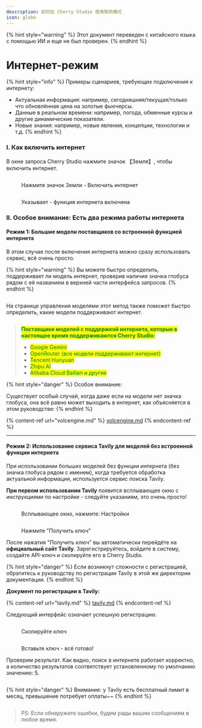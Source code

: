 ```yaml
---
description: 如何在 Cherry Studio 使用联网模式
icon: globe
---
```


{% hint style="warning" %}
Этот документ переведен с китайского языка с помощью ИИ и еще не был проверен.
{% endhint %}

# Интернет-режим

{% hint style="info" %}
Примеры сценариев, требующих подключения к интернету:

* Актуальная информация: например, сегодняшняя/текущая/только что обновлённая цена на золотые фьючерсы.
* Данные в реальном времени: например, погода, обменные курсы и другие динамические показатели.
* Новые знания: например, новые явления, концепции, технологии и т.д.
{% endhint %}

### I. Как включить интернет

В окне запроса Cherry Studio нажмите значок 【Земля】, чтобы включить интернет.

<figure><img src="../.gitbook/assets/image (94).png" alt=""><figcaption><p>Нажмите значок Земли - Включить интернет</p></figcaption></figure>

<figure><img src="../.gitbook/assets/image (96).png" alt=""><figcaption><p>Указывает - функция интернета включена</p></figcaption></figure>

### II. Особое внимание: Есть два режима работы интернета

#### Режим 1: Большие модели поставщиков со встроенной функцией интернета

В этом случае после включения интернета можно сразу использовать сервис, всё очень просто.

{% hint style="warning" %}
Вы можете быстро определить, поддерживает ли модель интернет, проверив наличие значка глобуса рядом с её названием в верхней части интерфейса запросов.
{% endhint %}

<figure><img src="../.gitbook/assets/image (100).png" alt=""><figcaption></figcaption></figure>

На странице управления моделями этот метод также поможет быстро определить, какие модели поддерживают интернет.

<figure><img src="../.gitbook/assets/image (101).png" alt=""><figcaption></figcaption></figure>

> <mark style="color:green;">**Поставщики моделей с поддержкой интернета, которые в настоящее время поддерживаются Cherry Studio:**</mark>
>
> * <mark style="color:green;">Google Gemini</mark>
> * <mark style="color:green;">OpenRouter (все модели поддерживают интернет)</mark>
> * <mark style="color:green;">Tencent Hunyuan</mark>
> * <mark style="color:green;">Zhipu AI</mark>
> * <mark style="color:green;">Alibaba Cloud Bailian и другие</mark>

{% hint style="danger" %}
Особое внимание:

Существует особый случай, когда даже если на модели нет значка глобуса, она всё равно может выходить в интернет, как объясняется в этом руководстве:
{% endhint %}

{% content-ref url="volcengine.md" %}
[volcengine.md](volcengine.md)
{% endcontent-ref %}

***

#### Режим 2: Использование сервиса Tavily для моделей без встроенной функции интернета

При использовании больших моделей без функции интернета (без значка глобуса рядом с именем), когда требуется обработка актуальной информации, используется сервис поиска Tavily.

**При первом использовании Tavily** появится всплывающее окно с инструкциями по настройке - следуйте указаниям, это очень просто!

<figure><img src="../.gitbook/assets/image (102).png" alt=""><figcaption><p>Всплывающее окно, нажмите: Настройки</p></figcaption></figure>

<figure><img src="../.gitbook/assets/image (104).png" alt=""><figcaption><p>Нажмите "Получить ключ"</p></figcaption></figure>

После нажатия "Получить ключ" вы автоматически перейдёте на **официальный сайт Tavily**. Зарегистрируйтесь, войдите в систему, создайте API-ключ и скопируйте его в Cherry Studio.

{% hint style="danger" %}
Если возникнут сложности с регистрацией, обратитесь к руководству по регистрации Tavily в этой же директории документации.
{% endhint %}

**Документ по регистрации в Tavily:**

{% content-ref url="tavily.md" %}
[tavily.md](tavily.md)
{% endcontent-ref %}

Следующий интерфейс означает успешную регистрацию.

<figure><img src="../.gitbook/assets/image (105).png" alt=""><figcaption><p>Скопируйте ключ</p></figcaption></figure>

<figure><img src="../.gitbook/assets/image (108).png" alt=""><figcaption><p>Вставьте ключ - всё готово!</p></figcaption></figure>

Проверим результат. Как видно, поиск в интернете работает корректно, а количество результатов соответствует установленному по умолчанию значению: 5.

<figure><img src="../.gitbook/assets/image (107).png" alt=""><figcaption></figcaption></figure>

{% hint style="danger" %}
Внимание: у Tavily есть бесплатный лимит в месяц, превышение потребует оплаты~~
{% endhint %}

<figure><img src="../.gitbook/assets/image (106).png" alt=""><figcaption></figcaption></figure>

> PS: Если обнаружите ошибки, будем рады вашим сообщениям в любое время.